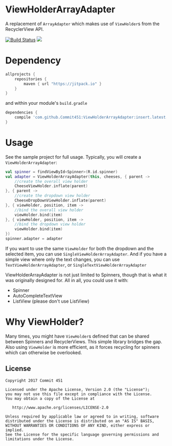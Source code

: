 # ViewHolderArrayAdapter
A replacement of `ArrayAdapter` which makes use of `ViewHolder`s from the RecyclerView API.

[![Build Status](https://travis-ci.org/Commit451/ViewHolderArrayAdapter.svg?branch=master)](https://travis-ci.org/Commit451/ViewHolderArrayAdapter) [![](https://jitpack.io/v/Commit451/ViewHolderArrayAdapter.svg)](https://jitpack.io/#Commit451/ViewHolderArrayAdapter)

# Dependency
```gradle
allprojects {
    repositories {
        maven { url "https://jitpack.io" }
    }
}
```
and within your module's `build.gradle`

```gradle
dependencies {
    compile 'com.github.Commit451:ViewHolderArrayAdapter:insert.latest.version'
}
```

# Usage
See the sample project for full usage.
Typically, you will create a `ViewHolderArrayAdapter`:
```kotlin
val spinner = findViewById<Spinner>(R.id.spinner)
val adapter = ViewHolderArrayAdapter(this, cheeses, { parent ->
    //create the overall view holder
    CheeseViewHolder.inflate(parent)
}, { parent ->
    //create the dropdown view holder
    CheeseDropDownViewHolder.inflate(parent)
}, { viewHolder, position, item ->
    //bind the overall view holder
    viewHolder.bind(item)
}, { viewHolder, position, item ->
    //bind the dropdown view holder
    viewHolder.bind(item)
})
spinner.adapter = adapter
```

If you want to use the same `ViewHolder` for both the dropdown and the selected item, you can use `SingleViewHolderArrayAdapter`. And if you have a simple view where only the text changes, you can use `TextViewHolderArrayAdapter`, or `SingleTextViewHolderArrayAdapter`

ViewHolderArrayAdapter is not just limited to Spinners, though that is what it was originally designed for. All in all, you could use it with:
- Spinner
- AutoCompleteTextView
- ListView (please don't use ListView)

# Why ViewHolder?
Many times, you might have `ViewHolder`s defined that can be shared between Spinners and RecyclerViews. This simple library bridges the gap. Also using `ViewHolder` is more efficient, as it forces recycling for spinners which can otherwise be overlooked.

License
--------

    Copyright 2017 Commit 451

    Licensed under the Apache License, Version 2.0 (the "License");
    you may not use this file except in compliance with the License.
    You may obtain a copy of the License at

       http://www.apache.org/licenses/LICENSE-2.0

    Unless required by applicable law or agreed to in writing, software
    distributed under the License is distributed on an "AS IS" BASIS,
    WITHOUT WARRANTIES OR CONDITIONS OF ANY KIND, either express or implied.
    See the License for the specific language governing permissions and
    limitations under the License.
